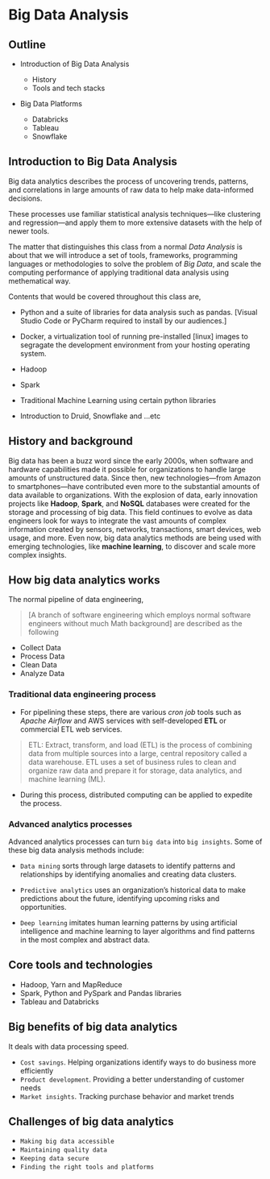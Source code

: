 # Big Data Analysis

## Outline

* Introduction of Big Data Analysis
  * History
  * Tools and tech stacks

* Big Data Platforms
  * Databricks
  * Tableau
  * Snowflake

## Introduction to Big Data Analysis

Big data analytics describes the process of uncovering trends, patterns, and correlations in large amounts of raw data to help make data-informed decisions.

These processes use familiar statistical analysis techniques—like clustering and regression—and apply them to more extensive datasets with the help of newer tools.

The matter that distinguishes this class from a normal *Data Analysis* is about that we will introduce a set of tools, frameworks, programming languages or methodologies to solve the problem of *Big Data*, and scale the computing performance of applying traditional data analysis using methematical way.

Contents that would be covered throughout this class are,

*  Python and a suite of libraries for data analysis such as pandas. [Visual Studio Code or PyCharm required to install by our audiences.]

*  Docker, a virtualization tool of running pre-installed [linux] images to segragate the development environment from your hosting operating system.

* Hadoop

* Spark

* Traditional Machine Learning using certain python libraries

* Introduction to Druid, Snowflake and ...etc

## History and background

Big data has been a buzz word since the early 2000s, when software and hardware capabilities made it possible for organizations to handle large amounts of unstructured data. Since then, new technologies—from Amazon to smartphones—have contributed even more to the substantial amounts of data available to organizations. With the explosion of data, early innovation projects like **Hadoop**, **Spark**, and **NoSQL** databases were created for the storage and processing of big data. This field continues to evolve as data engineers look for ways to integrate the vast amounts of complex information created by sensors, networks, transactions, smart devices, web usage, and more. Even now, big data analytics methods are being used with emerging technologies, like **machine learning**, to discover and scale more complex insights.

## How big data analytics works

The normal pipeline of data engineering,

> [A branch of software engineering which employs normal software engineers without much Math background] are described as the following

* Collect Data
* Process Data
* Clean Data
* Analyze Data

### Traditional data engineering process

* For pipelining these steps, there are various *cron job* tools such as *Apache Airflow* and AWS services with self-developed **ETL** or commercial ETL web services.

> ETL: Extract, transform, and load (ETL) is the process of combining data from multiple sources into a large, central repository called a data warehouse. ETL uses a set of business rules to clean and organize raw data and prepare it for storage, data analytics, and machine learning (ML).

* During this process, distributed computing can be applied to expedite the process.

### Advanced analytics processes

Advanced analytics processes can turn `big data` into `big insights`. Some of these big data analysis methods include:

* `Data mining` sorts through large datasets to identify patterns and relationships by identifying anomalies and creating data clusters.

* `Predictive analytics` uses an organization’s historical data to make predictions about the future, identifying upcoming risks and opportunities.

* `Deep learning` imitates human learning patterns by using artificial intelligence and machine learning to layer algorithms and find patterns in the most complex and abstract data.

## Core tools and technologies

* Hadoop, Yarn and MapReduce
* Spark, Python and PySpark and Pandas libraries
* Tableau and Databricks

## Big benefits of big data analytics

It deals with data processing speed.

* `Cost savings`. Helping organizations identify ways to do business more efficiently
* `Product development`. Providing a better understanding of customer needs
* `Market insights`. Tracking purchase behavior and market trends

## Challenges of big data analytics

* `Making big data accessible`
* `Maintaining quality data`
* `Keeping data secure`
* `Finding the right tools and platforms`